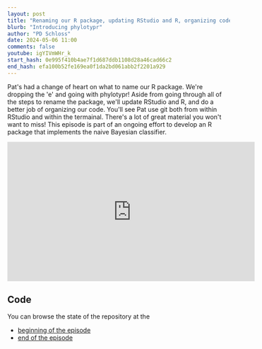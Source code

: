 ```yaml
---
layout: post
title: "Renaming our R package, updating RStudio and R, organizing code, and passing Check! (CC280)"
blurb: "Introducing phylotypr"
author: "PD Schloss"
date: 2024-05-06 11:00
comments: false
youtube: igYIVmWHr_k
start_hash: 0e995f410b4ae7f1d687ddb1108d28a46cad66c2
end_hash: efa100b52fe169ea0f1da2bd061abb2f2201a929
---
```


Pat's had a change of heart on what to name our R package. We're dropping the 'e' and going with phylotypr! Aside from going through all of the steps to rename the package, we'll update RStudio and R, and do a better job of organizing our code. You'll see Pat use git both from within RStudio and within the termainal. There's a lot of great material you won't want to miss! This episode is part of an ongoing effort to develop an R package that implements the naive Bayesian classifier.

<iframe style="margin: 0 auto;display:block;" width="560" height="315" src="https://www.youtube.com/embed/{{ page.youtube }}" frameborder="0" allow="accelerometer; autoplay; encrypted-media; gyroscope; picture-in-picture" allowfullscreen></iframe>

## Code

You can browse the state of the repository at the

* [beginning of the episode](https://github.com/riffomonas/phylotypr/tree/{{page.start_hash}})
* [end of the episode](https://github.com/riffomonas/phylotyprr/tree/{{page.end_hash}})
